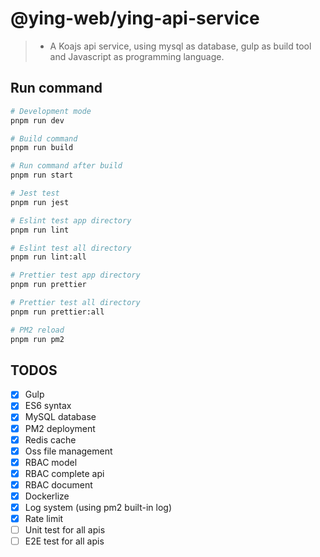 # @ying-web/ying-api-service

> -   A Koajs api service, using mysql as database, gulp as build tool and Javascript as programming language.

## Run command

```bash
# Development mode
pnpm run dev

# Build command
pnpm run build

# Run command after build
pnpm run start

# Jest test
pnpm run jest

# Eslint test app directory
pnpm run lint

# Eslint test all directory
pnpm run lint:all

# Prettier test app directory
pnpm run prettier

# Prettier test all directory
pnpm run prettier:all

# PM2 reload
pnpm run pm2
```

## TODOS

-   [x] Gulp
-   [x] ES6 syntax
-   [x] MySQL database
-   [x] PM2 deployment
-   [x] Redis cache
-   [x] Oss file management
-   [x] RBAC model
-   [x] RBAC complete api
-   [x] RBAC document
-   [x] Dockerlize
-   [x] Log system (using pm2 built-in log)
-   [x] Rate limit
-   [ ] Unit test for all apis
-   [ ] E2E test for all apis
